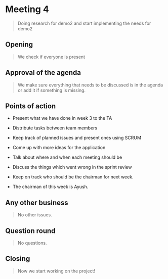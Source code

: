# Meeting 4
> Doing research for demo2 and start implementing the needs for demo2


## Opening
> We check if everyone is present


## Approval of the agenda

> We make sure everything that needs to be discussed is in the agenda or add it if something is missing.


## Points of action


*  Present what we have done in week 3 to the TA

*  Distribute tasks between team members

*  Keep track of planned issues and present ones using SCRUM 

*  Come up with more ideas for the application
    
   

*  Talk about where and when each meeting should be
*  Discuss the things which went wrong in the sprint review

*  Keep on track who should be the chairman for next week.
*  The chairman of this week is Ayush.
## Any other business

> No other issues.
## Question round

> No questions.


## Closing

> Now we start working on the project!